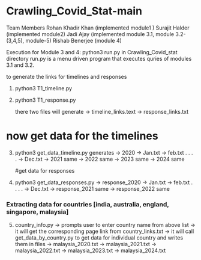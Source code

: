 # Crawling_Covid_Stat-main
Team Members 
Rohan Khadir Khan (implemented module1 )
Surajit Halder (implemented module2)
Jadi Ajay (implemented module 3.1, module 3.2-(3,4,5), module-5)
Rishab Benerjee (module 4)

Execution for Module 3 and 4:
python3 run.py in Crawling_Covid_stat directory
run.py is a menu driven program that executes quries of modules 3.1 and 3.2.



to generate the links for timelines and responses
1. python3 T1_timeline.py
2. python3 T1_response.py

    there two files will generate 
        -> timeline_links.text
        -> response_links.txt
    
# now get data for the timelines
3. python3 get_data_timeline.py
    generates
    -> 2020
        -> Jan.txt
        -> feb.txt
        .
        .
        .
        .
        -> Dec.txt
    -> 2021
        same 
    -> 2022
        same
    -> 2023
        same
    -> 2024
        same

	#get data for responses
4. python3 get_data_responses.py
    -> response_2020
        -> Jan.txt
        -> feb.txt
        .
        .
        .
        .
        -> Dec.txt
    -> response_2021
        same
    -> response_2022
        same

### Extracting data for countries [india, australia, england, singapore, malaysia]

5. country_info.py
    -> prompts user to enter country name from above list
    -> it will get the corresponding page link from country_links.txt
    -> it will call get_data_by_country.py to get data for individual country and writes them in files
        -> malaysia_2020.txt
        -> malaysia_2021.txt
        -> malaysia_2022.txt
        -> malaysia_2023.txt
        -> malaysia_2024.txt
